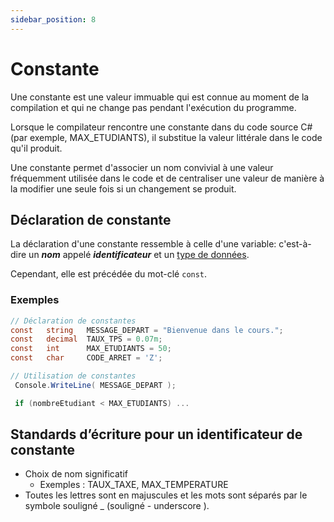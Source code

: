 ```yaml
---
sidebar_position: 8
---
```


# Constante

Une constante est une valeur immuable qui est connue au moment de la compilation et qui ne change pas pendant l'exécution du programme.

Lorsque le compilateur rencontre une constante dans du code source C# (par exemple, MAX_ETUDIANTS), il substitue la valeur littérale dans le code qu'il produit.

Une constante permet d'associer un nom convivial à une valeur fréquemment utilisée dans le code et de centraliser une valeur de manière à la modifier une seule fois si un changement se produit.

## Déclaration de constante

La déclaration d'une constante ressemble à celle d'une variable: c'est-à-dire un ***nom*** appelé ***identificateur*** et un [type de données](https://sites.google.com/site/notionscsharpcem/type).

Cependant, elle est précédée du mot-clé `const`.

### Exemples

```cs
// Déclaration de constantes
const   string   MESSAGE_DEPART = "Bienvenue dans le cours.";
const   decimal  TAUX_TPS = 0.07m;
const   int      MAX_ETUDIANTS = 50;
const   char     CODE_ARRET = 'Z';

// Utilisation de constantes
 Console.WriteLine( MESSAGE_DEPART );

 if (nombreEtudiant < MAX_ETUDIANTS) ...

```

## Standards d’écriture pour un identificateur de constante

- Choix de nom significatif
  - Exemples : TAUX_TAXE, MAX_TEMPERATURE
- Toutes les lettres sont en majuscules et les mots sont séparés par le symbole souligné  _   (souligné - underscore ).
